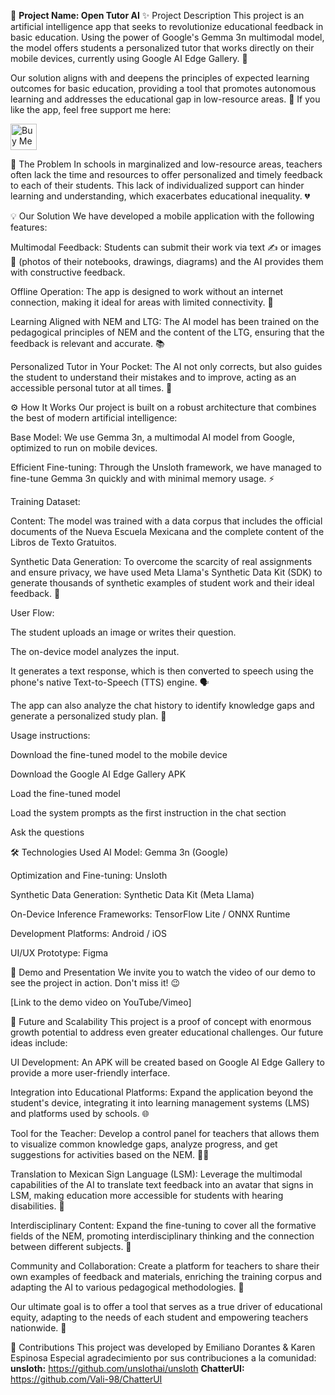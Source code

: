 🚀 **Project Name: Open Tutor AI**
✨ Project Description
This project is an artificial intelligence app that seeks to revolutionize educational feedback in basic education. Using the power of Google's Gemma 3n multimodal model, the model offers students a personalized tutor that works directly on their mobile devices, currently using Google AI Edge Gallery. 📱

Our solution aligns with and deepens the principles of expected learning outcomes for basic education, providing a tool that promotes autonomous learning and addresses the educational gap in low-resource areas. 🏫
If you like the app, feel free support me here:

<a href='https://ko-fi.com/emilianodorantes' target='_blank'><img height='42' style='border:0px;height:42px;' src='https://storage.ko-fi.com/cdn/kofi6.png?v=6' border='0' alt='Buy Me a Coffee at ko-fi.com' /></a>

🧐 The Problem
In schools in marginalized and low-resource areas, teachers often lack the time and resources to offer personalized and timely feedback to each of their students. This lack of individualized support can hinder learning and understanding, which exacerbates educational inequality. 💔

💡 Our Solution
We have developed a mobile application with the following features:

Multimodal Feedback: Students can submit their work via text ✍️ or images 📸 (photos of their notebooks, drawings, diagrams) and the AI provides them with constructive feedback.

Offline Operation: The app is designed to work without an internet connection, making it ideal for areas with limited connectivity. 📶

Learning Aligned with NEM and LTG: The AI model has been trained on the pedagogical principles of NEM and the content of the LTG, ensuring that the feedback is relevant and accurate. 📚

Personalized Tutor in Your Pocket: The AI not only corrects, but also guides the student to understand their mistakes and to improve, acting as an accessible personal tutor at all times. 🤖

⚙️ How It Works
Our project is built on a robust architecture that combines the best of modern artificial intelligence:

Base Model: We use Gemma 3n, a multimodal AI model from Google, optimized to run on mobile devices.

Efficient Fine-tuning: Through the Unsloth framework, we have managed to fine-tune Gemma 3n quickly and with minimal memory usage. ⚡

Training Dataset:

Content: The model was trained with a data corpus that includes the official documents of the Nueva Escuela Mexicana and the complete content of the Libros de Texto Gratuitos.

Synthetic Data Generation: To overcome the scarcity of real assignments and ensure privacy, we have used Meta Llama's Synthetic Data Kit (SDK) to generate thousands of synthetic examples of student work and their ideal feedback. 🤖

User Flow:

The student uploads an image or writes their question.

The on-device model analyzes the input.

It generates a text response, which is then converted to speech using the phone's native Text-to-Speech (TTS) engine. 🗣️

The app can also analyze the chat history to identify knowledge gaps and generate a personalized study plan. 🧠

Usage instructions:

Download the fine-tuned model to the mobile device

Download the Google AI Edge Gallery APK

Load the fine-tuned model

Load the system prompts as the first instruction in the chat section

Ask the questions

🛠️ Technologies Used
AI Model: Gemma 3n (Google)

Optimization and Fine-tuning: Unsloth

Synthetic Data Generation: Synthetic Data Kit (Meta Llama)

On-Device Inference Frameworks: TensorFlow Lite / ONNX Runtime

Development Platforms: Android / iOS

UI/UX Prototype: Figma

🎥 Demo and Presentation
We invite you to watch the video of our demo to see the project in action. Don't miss it! 😉

[Link to the demo video on YouTube/Vimeo]

🚀 Future and Scalability
This project is a proof of concept with enormous growth potential to address even greater educational challenges. Our future ideas include:

UI Development: An APK will be created based on Google AI Edge Gallery to provide a more user-friendly interface.

Integration into Educational Platforms: Expand the application beyond the student's device, integrating it into learning management systems (LMS) and platforms used by schools. 🌐

Tool for the Teacher: Develop a control panel for teachers that allows them to visualize common knowledge gaps, analyze progress, and get suggestions for activities based on the NEM. 👩‍🏫

Translation to Mexican Sign Language (LSM): Leverage the multimodal capabilities of the AI to translate text feedback into an avatar that signs in LSM, making education more accessible for students with hearing disabilities. 🤟

Interdisciplinary Content: Expand the fine-tuning to cover all the formative fields of the NEM, promoting interdisciplinary thinking and the connection between different subjects. 🧩

Community and Collaboration: Create a platform for teachers to share their own examples of feedback and materials, enriching the training corpus and adapting the AI to various pedagogical methodologies. 🤝

Our ultimate goal is to offer a tool that serves as a true driver of educational equity, adapting to the needs of each student and empowering teachers nationwide. 💪

🤝 Contributions
This project was developed by Emiliano Dorantes & Karen Espinosa
Especial agradecimiento por sus contribuciones a la comunidad: 
**unsloth:** https://github.com/unslothai/unsloth
**ChatterUI:** https://github.com/Vali-98/ChatterUI 

